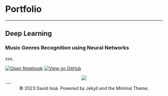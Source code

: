 # Portfolio
---
## Deep Learning

### Music Genres Recognition using Neural Networks

xxx.

[![Open Notebook](https://img.shields.io/badge/Jupyter-Open_Notebook-blue?logo=Jupyter)]()
[![View on GitHub](https://img.shields.io/badge/GitHub-View_on_GitHub-blue?logo=GitHub)]()

<center><img src="images/Genres Recognition Project Banner.png"/></center>
---
<center>© 2023 David Issá. Powered by Jekyll and the Minimal Theme.</center>
